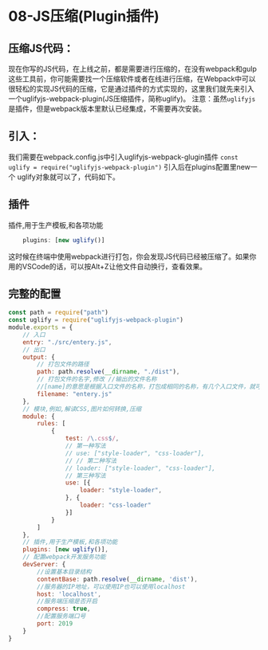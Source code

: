 # 08-JS压缩(Plugin插件)

## 压缩JS代码：

现在你写的JS代码，在上线之前，都是需要进行压缩的，在没有webpack和gulp这些工具前，你可能需要找一个压缩软件或者在线进行压缩，在Webpack中可以很轻松的实现JS代码的压缩，它是通过插件的方式实现的，这里我们就先来引入一个uglifyjs-webpack-plugin(JS压缩插件，简称uglify)。
注意：虽然`uglifyjs`是插件，但是webpack版本里默认已经集成，不需要再次安装。

## 引入：
我们需要在webpack.config.js中引入uglifyjs-webpack-glugin插件
`const uglify = require("uglifyjs-webpack-plugin")`
引入后在plugins配置里new一个 uglify对象就可以了，代码如下。

## 插件

插件,用于生产模板,和各项功能

```javascript
    plugins: [new uglify()]
```

这时候在终端中使用webpack进行打包，你会发现JS代码已经被压缩了。如果你用的VSCode的话，可以按Alt+Z让他文件自动换行，查看效果。

## 完整的配置

```javascript
const path = require("path")
const uglify = require("uglifyjs-webpack-plugin")
module.exports = {
    // 入口
    entry: "./src/entery.js",
    // 出口
    output: {
        // 打包文件的路径
        path: path.resolve(__dirname, "./dist"),
        // 打包文件的名字,修改 //输出的文件名称 
        //[name]的意思是根据入口文件的名称，打包成相同的名称，有几个入口文件，就可以打包出几个文件。
        filename: "entery.js"
    },
    // 模块,例如,解读CSS,图片如何转换,压缩
    module: {
        rules: [
            {
                test: /\.css$/,
                // 第一种写法
                // use: ["style-loader", "css-loader"],
                // // 第二种写法
                // loader: ["style-loader", "css-loader"],
                // 第三种写法
                use: [{
                    loader: "style-loader",
                }, {
                    loader: "css-loader"
                }]
            }
        ]
    },
    // 插件,用于生产模板,和各项功能
    plugins: [new uglify()],
    // 配置webpack开发服务功能
    devServer: {
        //设置基本目录结构
        contentBase: path.resolve(__dirname, 'dist'),
        //服务器的IP地址，可以使用IP也可以使用localhost
        host: 'localhost',
        //服务端压缩是否开启
        compress: true,
        //配置服务端口号
        port: 2019
    }
}
```